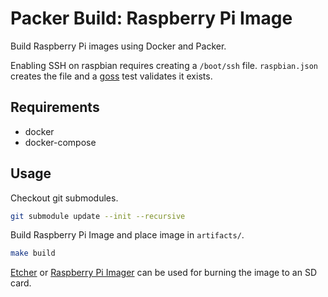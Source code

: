 # Packer Build: Raspberry Pi Image

Build Raspberry Pi images using Docker and Packer.

Enabling SSH on raspbian requires creating a `/boot/ssh` file. `raspbian.json`
creates the file and a [goss](https://github.com/aelsabbahy/goss) test
validates it exists.

## Requirements

- docker
- docker-compose

## Usage

Checkout git submodules.

```sh
git submodule update --init --recursive
```

Build Raspberry Pi Image and place image in `artifacts/`.

```sh
make build
```

[Etcher](https://www.balena.io/etcher) or [Raspberry Pi Imager](https://www.raspberrypi.org/blog/raspberry-pi-imager-imaging-utility)
can be used for burning the image to an SD card.
